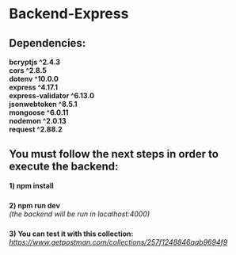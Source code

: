 # Backend-Express

## Dependencies:
**bcryptjs ^2.4.3**\
**cors ^2.8.5**\
**dotenv ^10.0.0**\
**express ^4.17.1**\
**express-validator ^6.13.0**\
**jsonwebtoken ^8.5.1**\
**mongoose ^6.0.11**\
**nodemon ^2.0.13**\
**request ^2.88.2**

## You must follow the next steps in order to execute the backend:
**1) npm install**
###
**2) npm run dev**\
*(the backend will be run in localhost:4000)*
###
**3) You can test it with this collection:** *https://www.getpostman.com/collections/257f1248846aab9694f9*
